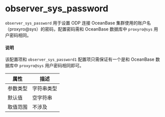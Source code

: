 # observer_sys_password

`observer_sys_password` 用于设置 ODP 连接 OceanBase 集群使用的账户名（proxyro@sys）的密码，配置密码需和 OceanBase 数据库中 `proxyro@sys` 用户密码相同。

<main id="notice" type='explain'>
  <h4>说明</h4>
  <p>该配置项和 <code>observer_sys_password1</code> 配置项只需保证有一个是和 OceanBase 数据库中 <code>proxyro@sys</code> 用户密码相同即可。</p>
</main>

|  属性    | 描述     |
|----------|---------|
| 参数类型 |   字符串类型      |
| 默认值   | 空字符串     |
| 取值范围 | 不涉及  |
